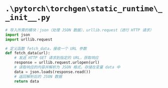 # `.\pytorch\torchgen\static_runtime\__init__.py`

```py
# 导入所需的模块：json（处理 JSON 数据）、urllib.request（进行 HTTP 请求）
import json
import urllib.request

# 定义函数 fetch_data，接收一个 URL 参数
def fetch_data(url):
    # 发送 HTTP GET 请求到指定的 URL，获取响应
    response = urllib.request.urlopen(url)
    # 读取响应的内容并解析为 JSON 格式，存储在变量 data 中
    data = json.loads(response.read())
    # 返回解析后的 JSON 数据
    return data
```